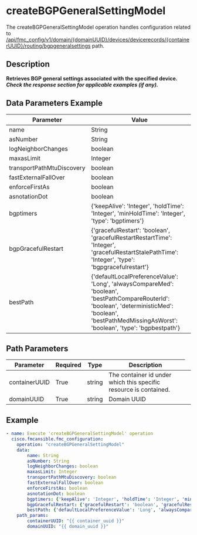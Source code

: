 # createBGPGeneralSettingModel

The createBGPGeneralSettingModel operation handles configuration related to [/api/fmc_config/v1/domain/{domainUUID}/devices/devicerecords/{containerUUID}/routing/bgpgeneralsettings](/paths//api/fmc_config/v1/domain/{domain_uuid}/devices/devicerecords/{container_uuid}/routing/bgpgeneralsettings.md) path.&nbsp;
## Description
**Retrieves BGP general settings associated with the specified device. _Check the response section for applicable examples (if any)._**

## Data Parameters Example
| Parameter | Value |
| --------- | -------- |
| name | String |
| asNumber | String |
| logNeighborChanges | boolean |
| maxasLimit | Integer |
| transportPathMtuDiscovery | boolean |
| fastExternalFallOver | boolean |
| enforceFirstAs | boolean |
| asnotationDot | boolean |
| bgptimers | {'keepAlive': 'Integer', 'holdTime': 'Integer', 'minHoldTime': 'Integer', 'type': 'bgptimers'} |
| bgpGracefulRestart | {'gracefulRestart': 'boolean', 'gracefulRestartRestartTime': 'Integer', 'gracefulRestartStalePathTime': 'Integer', 'type': 'bgpgracefulrestart'} |
| bestPath | {'defaultLocalPreferenceValue': 'Long', 'alwaysCompareMed': 'boolean', 'bestPathCompareRouterId': 'boolean', 'deterministicMed': 'boolean', 'bestPathMedMissingAsWorst': 'boolean', 'type': 'bgpbestpath'} |

## Path Parameters
| Parameter | Required | Type | Description |
| --------- | -------- | ---- | ----------- |
| containerUUID | True | string <td colspan=3> The container id under which this specific resource is contained. |
| domainUUID | True | string <td colspan=3> Domain UUID |

## Example
```yaml
- name: Execute 'createBGPGeneralSettingModel' operation
  cisco.fmcansible.fmc_configuration:
    operation: "createBGPGeneralSettingModel"
    data:
        name: String
        asNumber: String
        logNeighborChanges: boolean
        maxasLimit: Integer
        transportPathMtuDiscovery: boolean
        fastExternalFallOver: boolean
        enforceFirstAs: boolean
        asnotationDot: boolean
        bgptimers: {'keepAlive': 'Integer', 'holdTime': 'Integer', 'minHoldTime': 'Integer', 'type': 'bgptimers'}
        bgpGracefulRestart: {'gracefulRestart': 'boolean', 'gracefulRestartRestartTime': 'Integer', 'gracefulRestartStalePathTime': 'Integer', 'type': 'bgpgracefulrestart'}
        bestPath: {'defaultLocalPreferenceValue': 'Long', 'alwaysCompareMed': 'boolean', 'bestPathCompareRouterId': 'boolean', 'deterministicMed': 'boolean', 'bestPathMedMissingAsWorst': 'boolean', 'type': 'bgpbestpath'}
    path_params:
        containerUUID: "{{ container_uuid }}"
        domainUUID: "{{ domain_uuid }}"

```